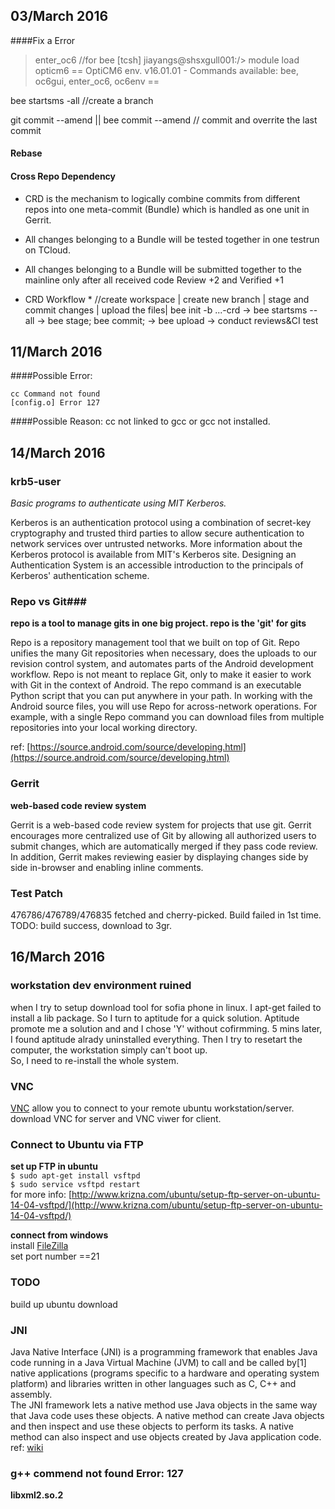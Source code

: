   03/March 2016
-------------
####Fix a Error 
> enter_oc6
//for bee
[tcsh] jiayangs@shsxgull001:/> module load opticm6
== OptiCM6 env. v16.01.01 - Commands available: bee, oc6gui, enter_oc6, oc6env ==

bee startsms -all //create a branch 

git commit --amend || bee commit --amend 
// commit and overrite the last commit

#### Rebase ####


#### Cross Repo Dependency ####
* CRD is the mechanism to logically combine commits from different repos into one meta-commit (Bundle) which is handled as one unit in Gerrit.

* All changes belonging to a Bundle will be tested together in one testrun on TCloud.

* All changes belonging to a Bundle will be submitted together to the mainline only after all received code Review +2 and Verified +1

* CRD Workflow * 
//create workspace   |  create new branch |    stage and commit changes | upload the files|
bee init -b ...-crd -> bee startsms --all -> bee stage; bee commit; ->    bee upload    ->    conduct reviews&CI test         

11/March  2016
-----------------
####Possible Error: 
 
    cc Command not found  
    [config.o] Error 127  

####Possible Reason: 
cc not linked to gcc or gcc not installed.



14/March 2016
-----------------------

### krb5-user ###
*Basic programs to authenticate using MIT Kerberos.*

Kerberos is an authentication protocol using a combination of secret-key cryptography and trusted third parties to allow secure authentication to network services over untrusted networks. More information about the Kerberos protocol is available from MIT's Kerberos site. Designing an Authentication System is an accessible introduction to the principals of Kerberos' authentication scheme.

### Repo vs Git###
**repo is a tool to manage gits in one big project. repo is the 'git' for gits**

Repo is a repository management tool that we built on top of Git. Repo unifies the many Git repositories when necessary, does the uploads to our revision control system, and automates parts of the Android development workflow. Repo is not meant to replace Git, only to make it easier to work with Git in the context of Android. The repo command is an executable Python script that you can put anywhere in your path. In working with the Android source files, you will use Repo for across-network operations. For example, with a single Repo command you can download files from multiple repositories into your local working directory.

ref: [https://source.android.com/source/developing.html](https://source.android.com/source/developing.html)

### Gerrit ###
**web-based code review system**

Gerrit is a web-based code review system for projects that use git. Gerrit encourages more centralized use of Git by allowing all authorized users to submit changes, which are automatically merged if they pass code review. In addition, Gerrit makes reviewing easier by displaying changes side by side in-browser and enabling inline comments.


### Test Patch ###
476786/476789/476835 fetched and cherry-picked. Build failed in 1st time. 
TODO: build success, download to 3gr.

16/March 2016
-----------------------

### workstation dev environment ruined ###  
when I try to setup download tool for sofia phone in linux. I apt-get failed to install a lib package. So I turn to aptitude for a quick solution. Aptitude promote me a solution and and I chose 'Y' without cofirmming. 5 mins later, I found aptitude alrady uninstalled everything. Then I try to resetart the computer, the workstation simply can't boot up.  
So, I need to re-install the whole system.

### VNC ###

[VNC](https://www.realvnc.com/) allow you to connect to your remote ubuntu workstation/server.  
download VNC for server and VNC viwer for client. 

### Connect to Ubuntu via FTP ###
**set up FTP in ubuntu**  
``$ sudo apt-get install vsftpd``  
``$ sudo service vsftpd restart``  
for more info: [http://www.krizna.com/ubuntu/setup-ftp-server-on-ubuntu-14-04-vsftpd/](http://www.krizna.com/ubuntu/setup-ftp-server-on-ubuntu-14-04-vsftpd/)  

**connect from windows**  
install [FileZilla](https://filezilla-project.org/)  
set port number ==21

### TODO ###
build up ubuntu download 

### JNI ###
Java Native Interface (JNI)  is a programming framework that enables Java code running in a Java Virtual Machine (JVM) to call and be called by[1] native applications (programs specific to a hardware and operating system platform) and libraries written in other languages such as C, C++ and assembly.  
The JNI framework lets a native method use Java objects in the same way that Java code uses these objects. A native method can create Java objects and then inspect and use these objects to perform its tasks. A native method can also inspect and use objects created by Java application code.  
ref: [wiki](https://en.wikipedia.org/wiki/Java_Native_Interface)  


### g++ commend not found Error: 127 ###

**libxml2.so.2**





 
 